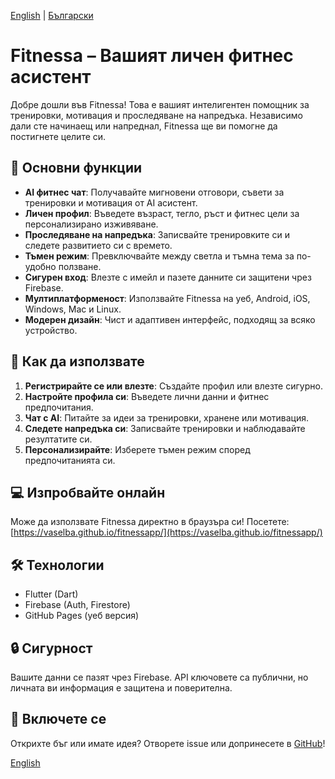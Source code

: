 [English](README.md) | [Български](README.bg.md)

# Fitnessa – Вашият личен фитнес асистент

Добре дошли във Fitnessa! Това е вашият интелигентен помощник за тренировки, мотивация и проследяване на напредъка. Независимо дали сте начинаещ или напреднал, Fitnessa ще ви помогне да постигнете целите си.

## 🌟 Основни функции

- **AI фитнес чат**: Получавайте мигновени отговори, съвети за тренировки и мотивация от AI асистент.
- **Личен профил**: Въведете възраст, тегло, ръст и фитнес цели за персонализирано изживяване.
- **Проследяване на напредъка**: Записвайте тренировките си и следете развитието си с времето.
- **Тъмен режим**: Превключвайте между светла и тъмна тема за по-удобно ползване.
- **Сигурен вход**: Влезте с имейл и пазете данните си защитени чрез Firebase.
- **Мултиплатформеност**: Използвайте Fitnessa на уеб, Android, iOS, Windows, Mac и Linux.
- **Модерен дизайн**: Чист и адаптивен интерфейс, подходящ за всяко устройство.

## 🚀 Как да използвате

1. **Регистрирайте се или влезте**: Създайте профил или влезте сигурно.
2. **Настройте профила си**: Въведете лични данни и фитнес предпочитания.
3. **Чат с AI**: Питайте за идеи за тренировки, хранене или мотивация.
4. **Следете напредъка си**: Записвайте тренировки и наблюдавайте резултатите си.
5. **Персонализирайте**: Изберете тъмен режим според предпочитанията си.

## 💻 Изпробвайте онлайн

Може да използвате Fitnessa директно в браузъра си! Посетете:
[https://vaselba.github.io/fitnessapp/](https://vaselba.github.io/fitnessapp/)

## 🛠️ Технологии
- Flutter (Dart)
- Firebase (Auth, Firestore)
- GitHub Pages (уеб версия)

## 🔒 Сигурност
Вашите данни се пазят чрез Firebase. API ключовете са публични, но личната ви информация е защитена и поверителна.

## 🙌 Включете се
Открихте бъг или имате идея? Отворете issue или допринесете в [GitHub](https://github.com/vaselba/fitnessapp)!

[English](README.md)
